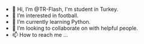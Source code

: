 - 👋 Hi, I’m @TR-Flash, I'm student in Turkey.
- 👀 I’m interested in football.
- 🌱 I’m currently learning Python.
- 💞️ I’m looking to collaborate on with helpful people.
- 📫 How to reach me ...

<!---
TR-Flash/TR-Flash is a ✨ special ✨ repository because its `README.md` (this file) appears on your GitHub profile.
You can click the Preview link to take a look at your changes.
--->
